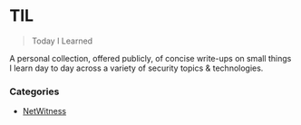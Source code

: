 # TIL

> Today I Learned

A personal collection, offered publicly, of concise write-ups on small things I learn day to day across a
variety of security topics & technologies.

### Categories

* [NetWitness](https://github.com/BytesInFlight/til/tree/main/NetWitness)
